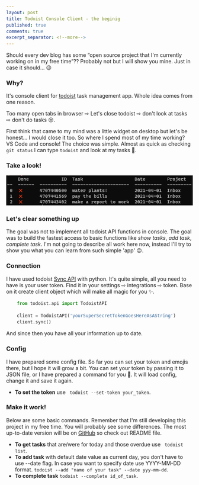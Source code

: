 ```yaml
---
layout: post
title: Todoist Console Client - the beginig
published: true
comments: true
excerpt_separator: <!--more-->
---
```


Should every dev blog has some “open source project that I'm currently working on in my free time”?? Probably not but I will show you mine. Just in case it should... 😉

<!--more-->

### Why?

It's console client for [todoist](https://todoist.com/) task management app. Whole idea comes from one reason.

Too many open tabs in browser ⇨ Let's close todoist ⇨ don't look at tasks ⇨ don't do tasks 😒.

First think that came to my mind was a little widget on desktop but let's be honest... I would close it too. So where I spend most of my time working? VS Code and console! The choice was simple. Almost as quick as checking `git status` I can type `todoist` and look at my tasks 🎉.

### Take a look!

![Todoist_photo](https://github.com/JakubSzwajka/JakubSzwajka.github.io/blob/master/_posts/_images/todoist_1.png?raw=true)

### Let's clear something up

The goal was not to implement all todoist API functions in console. The goal was to build the fastest access to basic functions like _show tasks_, _add task_, _complete task_. I'm not going to describe all work here now, instead I'll try to show you what you can learn from such simple 'app' 😉.

### Connection

I have used todoist [Sync API](https://developer.todoist.com/sync/v8/) with python. It's quite simple, all you need to have is your user token. Find it in your settings ⇨ integrations ⇨ token. Base on it create client object which will make all magic for you ✨.

```python
    from todoist.api import TodoistAPI

    client = TodoistAPI('yourSuperSecretTokenGoesHereAsAString')
    client.sync()
```

And since then you have all your information up to date.

### Config

I have prepared some config file. So far you can set your token and emojis there, but I hope it will grow a bit. You can set your token by passing it to JSON file, or I have prepared a command for you 🎀. It will load config, change it and save it again.

- **To set the token** use ` todoist --set-token your_token`.

### Make it work!

Below are some basic commands. Remember that I'm still developing this project in my free time. You will probably see some differences. The most up-to-date version will be on [GitHub](https://github.com/JakubSzwajka/todoist_console_client) so check out README file.

- **To get tasks** that are/were for today and those overdue use ` todoist list`.
- **To add task** with default date value as current day, you don't have to use --date flag. In case you want to specify date use YYYY-MM-DD format. `todoist --add "name of your task" --date yyy-mm-dd`.
- **To complete task** `todoist --complete id_of_task`.
